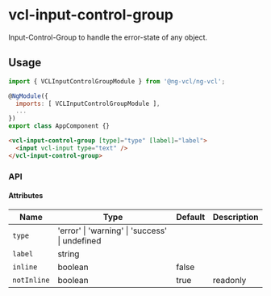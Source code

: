 # vcl-input-control-group

Input-Control-Group to handle the error-state of any object.

[//]: # (.vclError, .vclWarning, .vclSuccess - classes can be used to style the state message.)

## Usage

```js
import { VCLInputControlGroupModule } from '@ng-vcl/ng-vcl';

@NgModule({
  imports: [ VCLInputControlGroupModule ],
  ...
})
export class AppComponent {}
```

```html
<vcl-input-control-group [type]="type" [label]="label">
  <input vcl-input type="text" />
</vcl-input-control-group>
```

### API

#### Attributes

| Name                | Type                                                       | Default            | Description   |
| ------------        | -----------                                                | ------------------ |-------------- |
| `type`              | 'error' &#124; 'warning' &#124; 'success' &#124; undefined |                    |               |
| `label`             | string                                                     |                    |               |
| `inline`            | boolean                                                    | false              | &nbsp;        |
| `notInline`         | boolean                                                    | true               | readonly      |
